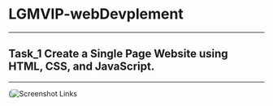 # LGMVIP-webDevplement
***

## Task_1  Create a Single Page Website using HTML, CSS, and JavaScript.
___
(![Screenshot](https://user-images.githubusercontent.com/70509500/130544469-d9b8c6ef-ff39-44b9-b53f-6d26a4f56d01.png)
Links [](https://6123b7deaa396409e9ceb91f--condescending-joliot-a1b83a.netlify.app/ "Running website")
